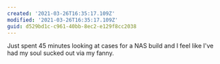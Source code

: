 ```yaml
---
created: '2021-03-26T16:35:17.109Z'
modified: '2021-03-26T16:35:17.109Z'
guid: d529bd1c-c961-40bb-8ec2-e129f8cc2038
---
```

Just spent 45 minutes looking at cases for a NAS build and I feel like I've had my soul sucked out via my fanny.
